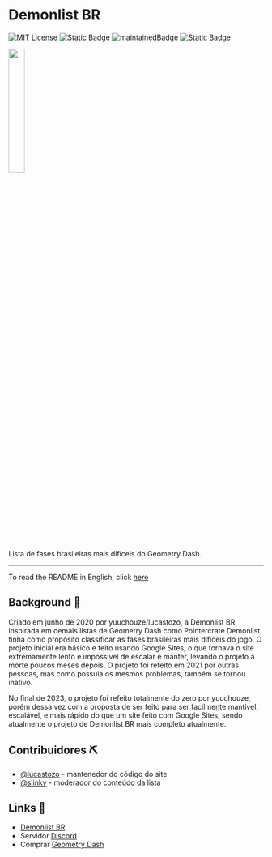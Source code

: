 # Demonlist BR

[![MIT License](https://img.shields.io/badge/License-MIT-green.svg)](https://choosealicense.com/licenses/mit/)
![Static Badge](https://img.shields.io/badge/made%20with-vanilla%20js-yellow)
![maintainedBadge](https://img.shields.io/badge/maintained%3F-yes-blue)
[![Static Badge](https://img.shields.io/badge/maintainer-lucastozo-blue)](https://github.com/lucastozo)

<img src="https://raw.githubusercontent.com/lucastozo/DemonlistBR/main/assets/img/iconDLBR.png" width=25%>

Lista de fases brasileiras mais difíceis do Geometry Dash.

<hr>

To read the README in English, click [here](https://github.com/lucastozo/DemonlistBR/blob/main/docs/README_en.md)

## Background 📄

Criado em junho de 2020 por yuuchouze/lucastozo, a Demonlist BR, inspirada em demais listas de Geometry Dash como Pointercrate Demonlist, tinha como propósito classificar as fases brasileiras mais difíceis do jogo. O projeto inicial era básico e feito usando Google Sites, o que tornava o site extremamente lento e impossível de escalar e manter, levando o projeto à morte poucos meses depois. O projeto foi refeito em 2021 por outras pessoas, mas como possuia os mesmos problemas, também se tornou inativo.

No final de 2023, o projeto foi refeito totalmente do zero por yuuchouze, porém dessa vez com a proposta de ser feito para ser facilmente mantível, escalável, e mais rápido do que um site feito com Google Sites, sendo atualmente o projeto de Demonlist BR mais completo atualmente.


## Contribuidores ⛏

- [@lucastozo](https://www.github.com/lucastozo) - mantenedor do código do site
- [@slinky](https://github.com/slinkygmd) - moderador do conteúdo da lista


## Links 🔗

- [Demonlist BR](https://demonlistbr.online)
- Servidor [Discord](https://discord.com/invite/vK72KfSpHm)
- Comprar [Geometry Dash](https://store.steampowered.com/app/322170)
